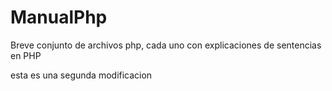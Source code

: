 ManualPhp
=========

Breve conjunto de archivos php, cada uno con explicaciones de sentencias en PHP

esta es una segunda modificacion
